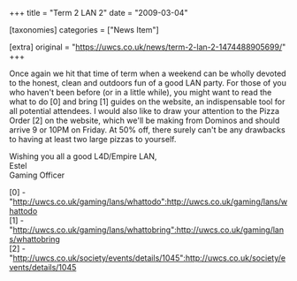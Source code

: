 +++
title = "Term 2 LAN 2"
date = "2009-03-04"

[taxonomies]
categories = ["News Item"]

[extra]
original = "https://uwcs.co.uk/news/term-2-lan-2-1474488905699/"
+++

Once again we hit that time of term when a weekend can be wholly devoted to the honest, clean and outdoors fun of a good LAN party. For those of you who haven't been before (or in a little while), you might want to read the what to do \[0\] and bring \[1\] guides on the website, an indispensable tool for all potential attendees. I would also like to draw your attention to the Pizza Order \[2\] on the website, which we'll be making from Dominos and should arrive 9 or 10PM on Friday. At 50% off, there surely can't be any drawbacks to having at least two large pizzas to yourself.

Wishing you all a good L4D/Empire LAN,  
Estel  
Gaming Officer

\[0\] - "http://uwcs.co.uk/gaming/lans/whattodo":http://uwcs.co.uk/gaming/lans/whattodo  
\[1\] - "http://uwcs.co.uk/gaming/lans/whattobring":http://uwcs.co.uk/gaming/lans/whattobring  
\[2\] - "http://uwcs.co.uk/society/events/details/1045":http://uwcs.co.uk/society/events/details/1045


